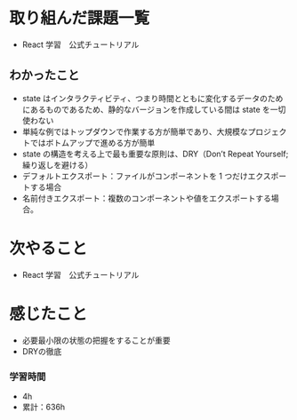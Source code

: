 # 取り組んだ課題一覧

- React 学習　公式チュートリアル

## わかったこと

- state はインタラクティビティ、つまり時間とともに変化するデータのためにあるものであるため、静的なバージョンを作成している間は state を一切使わない
- 単純な例ではトップダウンで作業する方が簡単であり、大規模なプロジェクトではボトムアップで進める方が簡単
- state の構造を考える上で最も重要な原則は、DRY（Don’t Repeat Yourself; 繰り返しを避ける）
- デフォルトエクスポート：ファイルがコンポーネントを 1 つだけエクスポートする場合
- 名前付きエクスポート：複数のコンポーネントや値をエクスポートする場合。

# 次やること

- React 学習　公式チュートリアル

# 感じたこと

- 必要最小限の状態の把握をすることが重要
- DRYの徹底

### 学習時間

- 4h
- 累計：636h